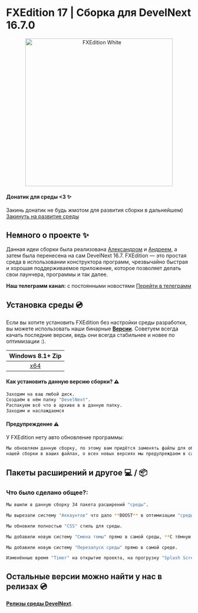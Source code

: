 # FXEdition 17 | Сборка для DevelNext 16.7.0
<p align="center">
  <img alt="FXEdition White" src="https://github.com/deaglemeister/FXEdition/assets/82234313/09efd85b-bab6-4214-935d-5407f063353e"  width="400">

</p>

#### Донатик для среды <3 ✨
Закинь донатик не будь жмотом для развития сборки в дальнейшем) [Закинуть на развитие среды](https://www.donationalerts.com/r/fxedition)

## Немного о проекте ✨

Данная идеи сборки была реализована [Александром](https://vk.com/acid_vkmusic) и  [Андреем](https://vk.com/gmdguschin), а затем была перенесена на сам DevelNext 16.7.
FXEdition — это простая среда в использовании конструктора программ, чрезвычайно быстрая и хорошая поддерживаемое приложение, которое позволяет делать свои лаунчера, программы и так далее.

**Наш телеграмм канал:** с постоянными новостями [Перейти в телеграмм](https://t.me/fxedition17)
## Установка среды 💿
Если вы хотите установить FXEdition без настройки среды разработки, вы можете использовать наши бинарные [**Версии**](https://github.com/deaglemeister/FXEdition/releases).
Советуем всегда качать последние версии, ведь они всегда стабильнее и новее по оптимизации :).

| Windows 8.1+ Zip 
| :---: 
| [x64](https://github.com/deaglemeister/FXEdition/releases/) |  |


#### Как установить данную версию сборки? ⚠️
```sh
Заходим на ваш любой диск.
Создаём в нём папку "DevelNext".
Распакуем всё что в архиве в в данную папку.
Заходим и наслаждаемся
```

#### Предупреждение ⚠️
У FXEdition нету авто обновление программы:
```sh
Мы обновляем данную сборку, по этому вам придётся заменять файлы для обновления
нашей сборки в ваших файлах, о всех новых версиях мы предупреждаем в самой среде и в нашем телеграмме канале
```

## Пакеты расширений и другое 💻 / 📦

### Что было сделано общее?:
```sh
Мы вшили в данную сборку 34 пакета расширений "среды".
```
```sh
Мы вырезали систему "Аккаунтов" что дало **BOOST** в оптимизации "среды".
```
```sh
Мы обновили полностью "CSS" стиль для среды.
```
```sh
Мы добавили новую систему "Смена темы" прямо в самой среды, **С тёмную на белую** и **Белую на тёмную**.
```
```sh
Мы добавили новую систему "Перезапуск среды" прямо в самой среде.
```
```sh
Изменённые время "Timer" на открытие проекта, на прогрузку "Splash Screen".
```
## Остальные версии можно найти у нас в релизах 💿
 [**Релизы среды DevelNext**](https://github.com/deaglemeister/FXEdition/releases).
